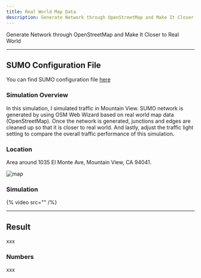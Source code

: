 ```yaml
---
title: Real World Map Data
description: Generate Network through OpenStreetMap and Make It Closer to Real World
---
```


Generate Network through OpenStreetMap and Make It Closer to Real World

---

## SUMO Configuration File

You can find SUMO configuration file [here](https://github.com)

### Simulation Overview 

In this simulation, I simulated traffic in Mountain View. SUMO network is generated by using OSM Web Wizard based on real world map data (OpenStreetMap).
Once the network is generated, junctions and edges are cleaned up so that it is closer to real world. 
And lastly, adjust the traffic light setting to compare the overall traffic performance of this simulation.


### Location

Area around 1035 El Monte Ave, Mountain View, CA 94041.

![map](https://media.cleanshot.cloud/media/13332/PfT4uaGZ6hxaJ1dKBGIeMPLmsI5qwpbC2Mxs70uJ.jpeg?Expires=1666966145&Signature=WreBBXsMCR0YDp-kt32HUJssoKYPgwNmJztHvQXk-XqNZBOBlcBF3dPvo6OXIvK5LG~SactwsRPhGLZrE2t4OSS6hoHsCQVnzrKGaQAHtBGuJ2qhcb1p~JFSZlR0~f9rAq950o~2yCD8GKqhqnIpawz5~ruGLcRo8ks9dUDpdEMLg0H19f3SyNZzdntACcnVhyJ7DPhgqmvaaA-1Qa8cYkQIXbwk-L73uoMoN0Brqr0Zc5Vm2cExw82Yce3f9XkbH01YsscvNp9b3pVLTrScFu4UUpXYfrp0Ez6GWSon9aCJy0U27rjIV85Gb~uz3pIMT6qzGap-BdqhE-NBhVJiWA__&Key-Pair-Id=K269JMAT9ZF4GZ)

### Simulation

{% video src="" /%}


---

## Result

xxx

### Numbers

xxx
